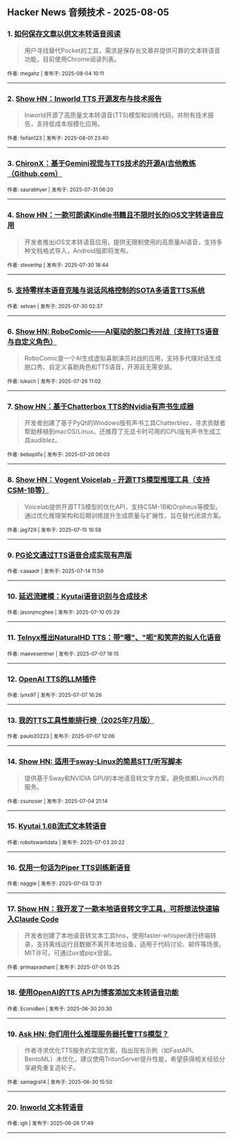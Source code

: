 ## Hacker News 音频技术 - 2025-08-05


### 1. [如何保存文章以供文本转语音阅读](https://news.ycombinator.com/item?id=44783867)
> 用户寻找替代Pocket的工具，需求是保存长文章并提供可靠的文本转语音功能，目前使用Chrome阅读列表。

<sub>作者: megahz | 发布于: 2025-08-04 10:11</sub>

---

### 2. [Show HN：Inworld TTS 开源发布与技术报告](https://news.ycombinator.com/item?id=44763614)
> Inworld开源了高质量文本转语音(TTS)模型和训练代码，并附有技术报告，支持低成本规模化应用。

<sub>作者: feifan123 | 发布于: 2025-08-01 23:40</sub>

---

### 3. [ChironX：基于Gemini视觉与TTS技术的开源AI吉他教练（Github.com）](https://news.ycombinator.com/item?id=44742873)

<sub>作者: saurabhyer | 发布于: 2025-07-31 06:20</sub>

---

### 4. [Show HN：一款可朗读Kindle书籍且不限时长的iOS文字转语音应用](https://news.ycombinator.com/item?id=44738030)
> 开发者推出iOS文本转语音应用，提供无限制使用的高质量AI语音，支持多种文档格式导入，Android版即将发布。

<sub>作者: stevenhp | 发布于: 2025-07-30 18:44</sub>

---

### 5. [支持零样本语音克隆与说话风格控制的SOTA多语言TTS系统](https://news.ycombinator.com/item?id=44730472)

<sub>作者: selvan | 发布于: 2025-07-30 02:37</sub>

---

### 6. [Show HN: RoboComic——AI驱动的脱口秀对战（支持TTS语音与自定义角色）](https://news.ycombinator.com/item?id=44693095)
> RoboComic是一个AI生成虚拟喜剧演员对战的应用，支持多代理对话生成脱口秀、自定义喜剧角色和TTS语音，开源且无需安装。

<sub>作者: lukuch | 发布于: 2025-07-26 11:02</sub>

---

### 7. [Show HN：基于Chatterbox TTS的Nvidia有声书生成器](https://news.ycombinator.com/item?id=44622383)
> 开发者创建了基于PyQt的Windows版有声书工具Chatterblez，寻求贡献者帮助移植到macOS/Linux。还推荐了无显卡时可用的CPU版有声书生成工具audiblez。

<sub>作者: beboplifa | 发布于: 2025-07-20 06:03</sub>

---

### 8. [Show HN：Vogent Voicelab - 开源TTS模型推理工具（支持CSM-1B等）](https://news.ycombinator.com/item?id=44573303)
> Voicelab提供开源TTS模型的优化API，支持CSM-1B和Orpheus等模型。通过优化推理架构和后期训练提升生成质量与扩展性，旨在替代闭源方案。

<sub>作者: jag729 | 发布于: 2025-07-15 16:58</sub>

---

### 9. [PG论文通过TTS语音合成实现有声版](https://news.ycombinator.com/item?id=44559098)

<sub>作者: caaaadr | 发布于: 2025-07-14 11:59</sub>

---

### 10. [延迟流建模：Kyutai语音识别与合成技术](https://news.ycombinator.com/item?id=44517574)

<sub>作者: jasonjmcghee | 发布于: 2025-07-10 05:29</sub>

---

### 11. [Telnyx推出NaturalHD TTS：带"嗯"、"呃"和笑声的拟人化语音](https://news.ycombinator.com/item?id=44493162)

<sub>作者: maevesentner | 发布于: 2025-07-07 18:15</sub>

---

### 12. [OpenAI TTS的LLM插件](https://news.ycombinator.com/item?id=44491955)

<sub>作者: lynx97 | 发布于: 2025-07-07 16:26</sub>

---

### 13. [我的TTS工具性能排行榜（2025年7月版）](https://news.ycombinator.com/item?id=44489490)

<sub>作者: paulo20223 | 发布于: 2025-07-07 12:06</sub>

---

### 14. [Show HN: 适用于sway-Linux的简易STT/听写脚本](https://news.ycombinator.com/item?id=44467937)
> 提供基于Sway和NVIDIA GPU的本地语音转文字方案，避免依赖Linux外的服务。

<sub>作者: csunoser | 发布于: 2025-07-04 21:14</sub>

---

### 15. [Kyutai 1.6B流式文本转语音](https://news.ycombinator.com/item?id=44458858)

<sub>作者: robotswantdata | 发布于: 2025-07-03 20:22</sub>

---

### 16. [仅用一句话为Piper TTS训练新语音](https://news.ycombinator.com/item?id=44454329)

<sub>作者: naggie | 发布于: 2025-07-03 12:31</sub>

---

### 17. [Show HN：我开发了一款本地语音转文字工具，可将想法快速输入Claude Code](https://news.ycombinator.com/item?id=44434864)
> 开发者创建了本地语音转文本工具hns，使用faster-whisper进行终端转录，支持离线运行且数据不离开本地设备，适用于代码讨论、邮件等场景。MIT许可，可通过uv或pipx安装。

<sub>作者: primaprashant | 发布于: 2025-07-01 15:25</sub>

---

### 18. [使用OpenAI的TTS API为博客添加文本转语音功能](https://news.ycombinator.com/item?id=44427508)

<sub>作者: EconoBen | 发布于: 2025-06-30 20:30</sub>

---

### 19. [Ask HN: 你们用什么推理服务器托管TTS模型？](https://news.ycombinator.com/item?id=44424730)
> 作者寻求优化TTS服务的实现方案，指出现有示例（如FastAPI、BentoML）未优化，建议使用TritonServer提升性能，希望获得相关经验分享避免重复造轮子。

<sub>作者: samagra14 | 发布于: 2025-06-30 15:50</sub>

---

### 20. [Inworld 文本转语音](https://news.ycombinator.com/item?id=44389636)

<sub>作者: igh | 发布于: 2025-06-26 17:49</sub>

---
